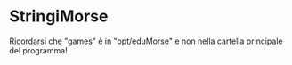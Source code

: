 # StringiMorse
Ricordarsi che "games" è in "opt/eduMorse" e non nella cartella principale del programma!
